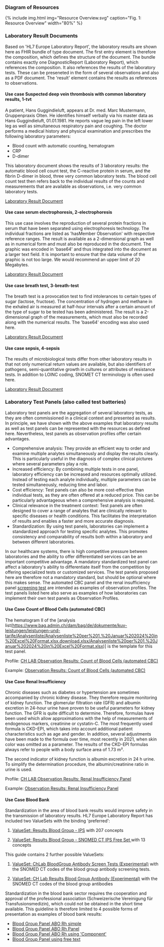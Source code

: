 <!--  markdownlint-disable MD001 MD041 -->

### Diagram of Resources

{% include img.html img="Resource Overview.svg" caption="Fig. 1: Resource Overview" width="80%" %}

### Laboratory Result Documents

Based on 'HL7 Europe Laboratory Report', the laboratory results are shown here as FHIR bundle of type document. The first entry element is therefore the composition, which defines the structure of the document.
The bundle contains exactly one DiagnosticReport (Laboratory Report), which references the composition. It also references the results of the laboratory tests. These can be preseneted in the form of several observations and also as a PDF document. The 'result' element contains the results as references to observations. 

#### Use case Suspected deep vein thrombosis with common laboratory results, 1-tvt

A patient, Hans Guggindieluft, appears at Dr. med. Marc Mustermann, Gruppenpraxis Olten. He identifies himself verbally via his master data as Hans Guggindieluft, 01.01.1981. He reports vague leg pain in the left lower leg as well as simultaneous respiratory pain and coughing. The doctor performs a medical history and physical examination and prescribes the following laboratory parameters:

* Blood count with automatic counting, hematogram
* CRP
* D-dimer

This laboratory document shows the results of 3 laboratory results: the automatic blood cell count test, the C-reactive protein in serum, and the fibrin D-dimer in blood, three very common laboratory tests. The blood cell count test then refers back to the individual results of the counts and measurements that are available as observations, i.e. very common laboratory tests.

[Laboratory Result Document](Bundle-LabResultReport-1-tvt.html)

#### Use case serum electrophoresis, 2-electrophoresis

This use case involves the reproduction of several protein fractions in serum that have been separated using electrophoresis technology. The individual fractions are listed as 'hasMember Observation' with respective reference ranges. The result is available as a 2-dimensional graph as well as in numerical form and must also be reproduced in the document. The graphic was encoded in 'base64' and thus integrated into the document as a larger text field. It is important to ensure that the data volume of the graphic is not too large. We would recommend an upper limit of 20 Megabytes. 

[Laboratory Result Document](Bundle-LabResultReport-2-electrophoresis.html)

#### Use case breath test, 3-breath-test

The breath test is a provocation test to find intolerances to certain types of sugar (lactose, fructose). The concentration of hydrogen and methane in the exhaled air is measured at half-hour intervals after a certain amount of the type of sugar to be tested has been administered. The result is a 2-dimensional graph of the measurements, which must also be recorded along with the numerical results. The 'base64' encoding was also used here.

[Laboratory Result Document](Bundle-LabResultReport-3-breath-test.html)

#### Use case sepsis, 4-sepsis

The results of microbiological tests differ from other laboratory results in that not only numerical return values are available, but also identifiers of pathogens, semi-quantitative growth in cultures or attributes of resistance tests. In addition to LOINC coding, SNOMET CT terminology is often used here.

[Laboratory Result Document](Bundle-LabResultReport-4-sepsis.html)

### Laboratory Test Panels (also called test batteries)

Laboratory test panels are the aggregation of several laboratory tests, as they are often commissioned in a clinical context and presented as results. In principle, we have shown with the above examples that laboratory results as well as test panels can be represented with the resources as defined here. Nevertheless, test panels as observation profiles offer certain advantages.

* Comprehensive analysis: They provide an efficient way to order and examine multiple analytes simultaneously and display the results clearly. This is particularly useful in the diagnosis of complex clinical pictures where several parameters play a role.
* Increased efficiency: By combining multiple tests in one panel, laboratory efficiency can be increased and resources optimally utilized. Instead of testing each analyte individually, multiple parameters can be tested simultaneously, reducing time and labor.
* Cost efficiency: Test panels can also be more cost-effective than individual tests, as they are often offered at a reduced price. This can be particularly advantageous when a comprehensive analysis is required.
* Clinical relevance in the treatment context: Test panels are often designed to cover a range of analytes that are clinically relevant to specific diseases or health conditions. This facilitates the interpretation of results and enables a faster and more accurate diagnosis.
* Standardization: By using test panels, laboratories can implement a standardized approach for testing specific analytes. This promotes consistency and comparability of results both within a laboratory and between different laboratories.

In our healthcare systems, there is high competitive pressure between laboratories and the ability to offer differentiated services can be an important competitive advantage. A mandatory standardized test panel can affect a laboratory's ability to differentiate itself from the competition by offering specialized tests or customized services. The test panels proposed here are therefore not a mandatory standard, but should be optional where this makes sense. The automated CBC panel and the renal insufficiency panel [screening test](https://www.swissnephrology.ch/wp/wp-content/uploads/2023/01/161121_SGN_Pocketguide_CKD_Web_A4_e_WZ.pdf) are intended as examples of observation profiles.
The test panels listed here also serve as examples of how laboratories can implement their own test panels as Observation Profiles.

#### Use Case Count of Blood Cells (automated CBC)

The hematogram II of the [analysis list(https://www.bag.admin.ch/dam/bag/de/dokumente/kuv-leistungen/leistungen-und-tarife/Analysenliste/Analysenliste%20per%201.%20Januar%202024%20in%20Excel%20Format.xlsx.download.xlsx/Analysenliste%20per%201.%20Januar%202024%20in%20Excel%20Format.xlsx)]  is the template for this test panel. 

Profile: [CH LAB Observation Results: Count of Blood Cells (automated CBC)](StructureDefinition-ch-lab-observation-cbc-panel.html)

Example: [Observation Results: Count of Blood Cells (automated CBC)](Observation-ExampleObservationCBCPanel.html)

#### Use Case Renal Insufficiency

Chronic diseases such as diabetes or hypertension are sometimes accompanied by chronic kidney disease. They therefore require monitoring of kidney function. The glomerular filtration rate (GFR) and albumin excretion in 24-hour urine have proven to be useful parameters for kidney function. The GFR is quite difficult to determine. Therefore, formulas have been used which allow approximations with the help of measurements of endogenous markers, creatinine or cystatin-C. The most frequently used formula is CKD-EPI, which takes into account additional patient characteristics such as age and gender. In addition, several adjustments have been made to the formula over time, most recently in 2021, when skin color was omitted as a parameter. The results of the CKD-EPI formulas always refer to people with a body surface area of 1.73 m².

The second indicator of kidney function is albumin excretion in 24 h urine. To simplify the determination procedure, the albumin/creatinine ratio in urine is used.

Profile: [CH LAB Observation Results: Renal Insufficiency Panel](StructureDefinition-ch-lab-observation-renal-insufficiency-panel.html)

Example: [Observation Results: Renal Insufficiency Panel](Observation-ObservationRenalInsufficiencyPanel.html)

#### Use Case Blood Bank

Standardization in the area of blood bank results would improve safety in the transmission of laboratory results. HL7 Europe Laboratory Report has included two ValueSets with the binding 'preferred':

1. [ValueSet: Results Blood Group - IPS](http://hl7.org/fhir/uv/ips/ValueSet/results-blood-group-uv-ips) with 207 concepts

2. [ValueSet: Results Blood Group - SNOMED CT IPS Free Set ](http://hl7.org/fhir/uv/ips/ValueSet/results-blood-group-snomed-ct-ips-free-set) with 13 concepts

This guide contains 2 further possible ValueSets:

1. [ValueSet: ChLab BloodGroup Antibody Screen Tests (Experimental)](ValueSet-ch-lab-bloodgroup-antibody-screen.html) with the SNOMED CT codes of the blood group antibody screening tests.

2. [ValueSet: CH Lab Results Blood Group Antibody (Experimental)](ValueSet-ch-lab-bloodgroup-antibody-vs.html) with the SNOMED CT codes of the blood group antibodies

Standardization in the blood bank sector requires the cooperation and approval of the professional association (Schweizerische Vereinigung für Transfusionsmedizin), which could not be obtained in the short time available. This guideline is therefore limited to 4 possible forms of presentation as examples of blood bank results: 

* [Blood Group Panel ABO Rh simple](Observation-BloodGroupSimple.html)
* [Blood Group Panel ABO Rh Panel](Observation-BloodGroupPanel.html)
* [Blood Group Panel ABO Rh using 'Component'](Observation-BloodGroupComponent.html)
* [Blood Group Panel using free text](Observation-BloodGroupFreeText.html)
